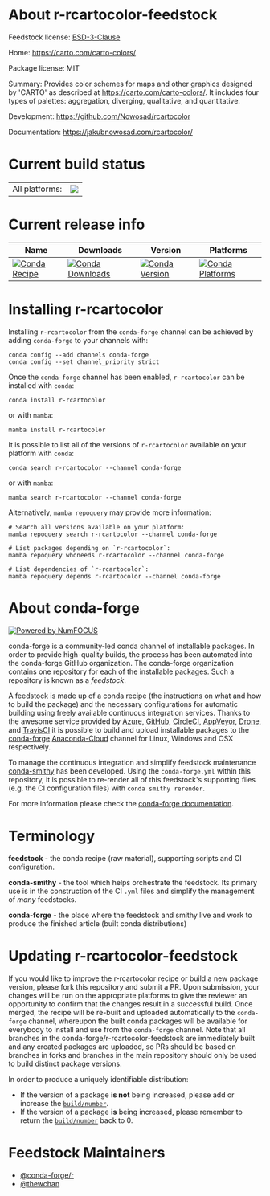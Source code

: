 About r-rcartocolor-feedstock
=============================

Feedstock license: [BSD-3-Clause](https://github.com/conda-forge/r-rcartocolor-feedstock/blob/main/LICENSE.txt)

Home: https://carto.com/carto-colors/

Package license: MIT

Summary: Provides color schemes for maps and other graphics designed by 'CARTO' as described at <https://carto.com/carto-colors/>. It includes four types of palettes: aggregation, diverging, qualitative, and quantitative.

Development: https://github.com/Nowosad/rcartocolor

Documentation: https://jakubnowosad.com/rcartocolor/

Current build status
====================


<table><tr><td>All platforms:</td>
    <td>
      <a href="https://dev.azure.com/conda-forge/feedstock-builds/_build/latest?definitionId=17299&branchName=main">
        <img src="https://dev.azure.com/conda-forge/feedstock-builds/_apis/build/status/r-rcartocolor-feedstock?branchName=main">
      </a>
    </td>
  </tr>
</table>

Current release info
====================

| Name | Downloads | Version | Platforms |
| --- | --- | --- | --- |
| [![Conda Recipe](https://img.shields.io/badge/recipe-r--rcartocolor-green.svg)](https://anaconda.org/conda-forge/r-rcartocolor) | [![Conda Downloads](https://img.shields.io/conda/dn/conda-forge/r-rcartocolor.svg)](https://anaconda.org/conda-forge/r-rcartocolor) | [![Conda Version](https://img.shields.io/conda/vn/conda-forge/r-rcartocolor.svg)](https://anaconda.org/conda-forge/r-rcartocolor) | [![Conda Platforms](https://img.shields.io/conda/pn/conda-forge/r-rcartocolor.svg)](https://anaconda.org/conda-forge/r-rcartocolor) |

Installing r-rcartocolor
========================

Installing `r-rcartocolor` from the `conda-forge` channel can be achieved by adding `conda-forge` to your channels with:

```
conda config --add channels conda-forge
conda config --set channel_priority strict
```

Once the `conda-forge` channel has been enabled, `r-rcartocolor` can be installed with `conda`:

```
conda install r-rcartocolor
```

or with `mamba`:

```
mamba install r-rcartocolor
```

It is possible to list all of the versions of `r-rcartocolor` available on your platform with `conda`:

```
conda search r-rcartocolor --channel conda-forge
```

or with `mamba`:

```
mamba search r-rcartocolor --channel conda-forge
```

Alternatively, `mamba repoquery` may provide more information:

```
# Search all versions available on your platform:
mamba repoquery search r-rcartocolor --channel conda-forge

# List packages depending on `r-rcartocolor`:
mamba repoquery whoneeds r-rcartocolor --channel conda-forge

# List dependencies of `r-rcartocolor`:
mamba repoquery depends r-rcartocolor --channel conda-forge
```


About conda-forge
=================

[![Powered by
NumFOCUS](https://img.shields.io/badge/powered%20by-NumFOCUS-orange.svg?style=flat&colorA=E1523D&colorB=007D8A)](https://numfocus.org)

conda-forge is a community-led conda channel of installable packages.
In order to provide high-quality builds, the process has been automated into the
conda-forge GitHub organization. The conda-forge organization contains one repository
for each of the installable packages. Such a repository is known as a *feedstock*.

A feedstock is made up of a conda recipe (the instructions on what and how to build
the package) and the necessary configurations for automatic building using freely
available continuous integration services. Thanks to the awesome service provided by
[Azure](https://azure.microsoft.com/en-us/services/devops/), [GitHub](https://github.com/),
[CircleCI](https://circleci.com/), [AppVeyor](https://www.appveyor.com/),
[Drone](https://cloud.drone.io/welcome), and [TravisCI](https://travis-ci.com/)
it is possible to build and upload installable packages to the
[conda-forge](https://anaconda.org/conda-forge) [Anaconda-Cloud](https://anaconda.org/)
channel for Linux, Windows and OSX respectively.

To manage the continuous integration and simplify feedstock maintenance
[conda-smithy](https://github.com/conda-forge/conda-smithy) has been developed.
Using the ``conda-forge.yml`` within this repository, it is possible to re-render all of
this feedstock's supporting files (e.g. the CI configuration files) with ``conda smithy rerender``.

For more information please check the [conda-forge documentation](https://conda-forge.org/docs/).

Terminology
===========

**feedstock** - the conda recipe (raw material), supporting scripts and CI configuration.

**conda-smithy** - the tool which helps orchestrate the feedstock.
                   Its primary use is in the construction of the CI ``.yml`` files
                   and simplify the management of *many* feedstocks.

**conda-forge** - the place where the feedstock and smithy live and work to
                  produce the finished article (built conda distributions)


Updating r-rcartocolor-feedstock
================================

If you would like to improve the r-rcartocolor recipe or build a new
package version, please fork this repository and submit a PR. Upon submission,
your changes will be run on the appropriate platforms to give the reviewer an
opportunity to confirm that the changes result in a successful build. Once
merged, the recipe will be re-built and uploaded automatically to the
`conda-forge` channel, whereupon the built conda packages will be available for
everybody to install and use from the `conda-forge` channel.
Note that all branches in the conda-forge/r-rcartocolor-feedstock are
immediately built and any created packages are uploaded, so PRs should be based
on branches in forks and branches in the main repository should only be used to
build distinct package versions.

In order to produce a uniquely identifiable distribution:
 * If the version of a package **is not** being increased, please add or increase
   the [``build/number``](https://docs.conda.io/projects/conda-build/en/latest/resources/define-metadata.html#build-number-and-string).
 * If the version of a package **is** being increased, please remember to return
   the [``build/number``](https://docs.conda.io/projects/conda-build/en/latest/resources/define-metadata.html#build-number-and-string)
   back to 0.

Feedstock Maintainers
=====================

* [@conda-forge/r](https://github.com/conda-forge/r/)
* [@thewchan](https://github.com/thewchan/)

